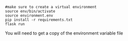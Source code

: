 ```
#make sure to create a virtual environment
source env/bin/activate
source environment.env
pip install -r requirements.txt
flask run
```

You will need to get a copy of the environment variable file